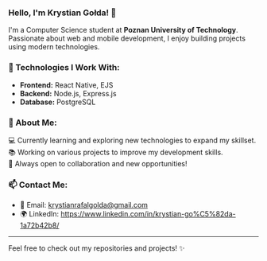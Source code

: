 ### Hello, I'm Krystian Gołda! 👋

I'm a Computer Science student at **Poznan University of Technology**. Passionate about web and mobile development, I enjoy building projects using modern technologies.

### 🚀 Technologies I Work With:
- **Frontend:** React Native, EJS
- **Backend:** Node.js, Express.js
- **Database:** PostgreSQL

### 📌 About Me:
💻 Currently learning and exploring new technologies to expand my skillset.  
📚 Working on various projects to improve my development skills.  
🔎 Always open to collaboration and new opportunities!

### 📫 Contact Me:
- 📧 Email: krystianrafalgolda@gmail.com
- 🌍 LinkedIn: https://www.linkedin.com/in/krystian-go%C5%82da-1a72b42b8/

---

Feel free to check out my repositories and projects! ✨
